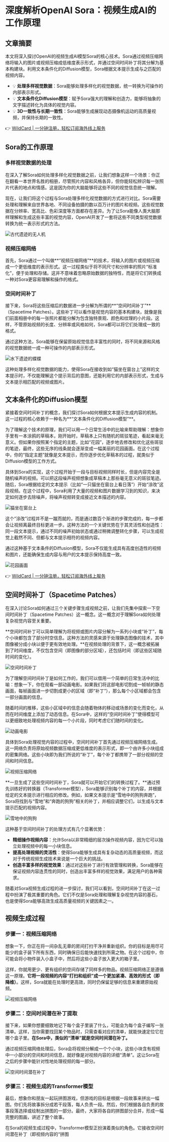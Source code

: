 # 深度解析OpenAI Sora：视频生成AI的工作原理

## 文章摘要

本文将深入探讨OpenAI的视频生成AI模型Sora的核心技术。Sora通过视频压缩网络将输入的图片或视频压缩成低维度表示形式，并通过空间时间补丁将其分解为基本构建块。利用文本条件化的Diffusion模型，Sora根据文本提示生成与之匹配的视频内容。

- 💡 **处理多样视觉数据**：Sora能够处理多样化的视觉数据，统一转换为可操作的内部表示形式。
- 💡 **文本条件化Diffusion模型**：赋予Sora强大的理解和创造力，能够将抽象的文字描述转化为具体的视觉内容。
- 💡 **3D一致性与长期一致性**：Sora能够生成展现动态摄像机运动的高质量视频，并保持长期的一致性。

👉 [WildCard | 一分钟注册，轻松订阅海外线上服务](https://bbtdd.com/WildCard)

## Sora的工作原理

### 多样视觉数据的处理

在深入了解Sora如何处理多样化视觉数据之前，让我们想象这样一个场景：你正在翻看一本世界名胜的相册，尽管照片内容和风格各异，但你能轻松辨识每一张照片代表的地点和情感。这是因为你的大脑能够将这些不同的视觉信息统一理解。

现在，让我们将这个过程与Sora处理多样化视觉数据的方式进行对比。Sora需要处理和理解来自世界各地、不同设备拍摄的数以百万计的图片和视频。这些视觉数据在分辨率、宽高比、色彩深度等方面都存在差异。为了让Sora能像人类大脑那样理解和生成这些丰富的视觉内容，OpenAI开发了一套将这些不同类型视觉数据转换为统一表示形式的方法。

![古代遗迹的无人机](https://bbtdd.com/img/66938652150.webp)

### 视频压缩网络

首先，Sora通过一个叫做**“视频压缩网络”**的技术，将输入的图片或视频压缩成一个更低维度的表示形式。这一过程类似于将不同尺寸和分辨率的照片“标准化”，便于处理和存储。这并不意味着忽略原始数据的独特性，而是将它们转换成一种对Sora更容易理解和操作的格式。

### 空间时间补丁

接下来，Sora将这些压缩后的数据进一步分解为所谓的**“空间时间补丁”**（Spacetime Patches）。这些补丁可以看作是视觉内容的基本构建块，就像是我们前面相册中的每一张照片都能分解为包含独特景观、颜色和纹理的小片段。这样，不管原始视频的长度、分辨率或风格如何，Sora都可以将它们处理成一致的格式。

通过这种方法，Sora能够在保留原始视觉信息丰富性的同时，将不同来源和风格的视觉数据统一成一种可操作的内部表示形式。

![水下遗迹的蝶蝶](https://bbtdd.com/img/60566331675.webp)

这种处理多样化视觉数据的能力，使得Sora在接收到如“猫坐在窗台上”这样的文本提示时，不仅能理解这个提示背后的意图，还能利用它的内部表示形式，生成与文本提示相匹配的视频或图片。

## 文本条件化的Diffusion模型

紧接着空间时间补丁的概念，我们探讨Sora如何根据文本提示生成内容的机制。这一过程的核心依赖于一种名为**“文本条件化的Diffusion模型”**。

为了理解这个技术的原理，我们可以用一个日常生活中的比喻来帮助理解：想象你手里有一本涂鸦的草稿本，刚开始时，草稿本上只有随机的斑驳笔迹，看起来毫无意义。但如果你按照某个指定的主题，比如“花园”，逐步地去修改和优化这些斑驳的笔迹，最终，这些无序的线条就会逐渐变成一幅美丽的花园画面。在这个过程中，你的“指定主题”就像是文本提示，而你逐步优化草稿本的过程，就类似于Diffusion模型的工作方式。

具体到Sora的实现，这个过程开始于一段与目标视频同样时长，但是内容完全是随机噪声的视频。可以把这段噪声视频想象成草稿本上那些毫无意义的斑驳笔迹。随后，Sora根据给定的文本提示（比如“一只猫坐在窗台上看日落”）开始“涂改”这段视频。在这个过程中，Sora利用了大量的视频和图片数据学习到的知识，来决定如何逐步去除噪声，将噪声视频转变成接近文本描述的内容。

![猫坐在窗台上](https://bbtdd.com/img/6345996844.webp)

这个“涂改”过程并不是一蹴而就的，而是通过数百个渐进的步骤完成的，每一步都会让视频离最终目标更进一步。这种方法的一个关键优势在于其灵活性和创造性：同一段文本提示，通过不同的噪声初始状态或通过稍微调整转化步骤，可以生成视觉上截然不同、但都与文本提示相符的视频内容。

通过这种基于文本条件的Diffusion模型，Sora不仅能生成具有高度创造性的视频和图片，还能确保生成内容与用户的文本提示保持高度一致。

![花园画面](https://bbtdd.com/img/1893076221.webp)

👉 [WildCard | 一分钟注册，轻松订阅海外线上服务](https://bbtdd.com/WildCard)

## 空间时间补丁（Spacetime Patches）

在深入讨论Sora如何通过三个关键步骤生成视频之前，让我们先集中探索一下空间时间补丁（Spacetime Patches）这一概念。这一概念对于理解Sora如何处理复杂视觉内容至关重要。

**空间时间补丁可以简单理解为将视频或图片内容分解为一系列小块或“补丁”，每个小块都包含了部分时空信息。这种方法的灵感来源于处理静态图像的技术，其中图像被分成小块以便于更有效地处理。**在视频处理的背景下，这一概念被拓展到了时间维度，不仅包含空间（即图像的部分区域），还包括时间（即这些区域随时间的变化）。

![空间时间补丁](https://bbtdd.com/img/4865939368343934.webp)

为了理解空间时间补丁是如何工作的，我们可以借用一个简单的日常生活中的比喻：想象一下，你在观看一部动画电影。如果我们将这部电影切割成一帧帧的静态画面，每帧画面进一步切割成更小的区域（即“补丁”），那么每个小区域都会包含一部分画面的信息。

随着时间的推移，这些小区域中的信息会随着物体的移动或场景的变化而变化，从而在时间维度上添加了动态信息。在Sora中，这样的“空间时间补丁”使得模型可以更细致地处理视频内容的每一个小片段，同时考虑它们随时间的变化。

![动画电影](https://bbtdd.com/img/29104750846791.webp)

具体到Sora处理视觉内容的过程中，空间时间补丁首先通过视频压缩网络生成。这一网络负责将原始视频数据压缩成更低维度的表示形式，即一个由许多小块组成的密集网络。这些小块即为我们所说的“补丁”，每个补丁都携带了一部分视频的空间和时间信息。

![视频压缩网络](https://bbtdd.com/img/0129728788.webp)

**一旦生成了这些空间时间补丁，Sora就可以开始它们的转换过程了。**通过预先训练好的转换器（Transformer模型），Sora能够识别每个补丁的内容，并根据给定的文本提示进行相应的修改。例如，如果文本提示是“雪地中的狗狗奔跑”，Sora将找到与“雪地”和“奔跑的狗狗”相关的补丁，并相应调整它们，以生成与文本提示匹配的视频内容。

![雪地中的狗狗](https://bbtdd.com/img/6739095075.webp)

这种基于空间时间补丁的处理方式有几个显著优势：

- **精细操作视频内容**：允许Sora以非常精细的层次操作视频内容，因为它可以独立处理视频中的每一小块信息。
- **提高处理视频的灵活性**：使得Sora能够生成具有复杂动态的高质量视频，而这对于传统视频生成技术来说是一个巨大的挑战。
- **创造丰富多样的视觉效果**：通过对这些补丁进行有效管理和转换，Sora能够在保证视频内容连贯性的同时，创造出丰富多样的视觉效果，满足用户的各种需求。

随着对Sora视频生成过程的进一步探讨，我们可以看到，空间时间补丁在这一过程中扮演了极其重要的角色。它们不仅是Sora处理和理解复杂视觉内容的基石，也是使得Sora能够高效生成高质量视频的关键因素之一。

## 视频生成过程

### 步骤一：视频压缩网络

想象一下，你正在将一间杂乱无章的房间打扫干净并重新组织。你的目标是用尽可能少的盒子装下所有东西，同时确保日后能快速找到所需之物。在这个过程中，你可能会将小物件装入小盒子中，然后将这些小盒子放入更大的箱子里。

这样，你就用更少、更有组织的空间存储了同样多的物品。视频压缩网络正是遵循这一原理。**它将一段视频的内容“打扫和组织”成一个更加紧凑、高效的形式（即降维）**。这样，Sora就能在处理时更高效，同时仍保留足够的信息来重建原始视频。

![视频压缩网络](https://bbtdd.com/img/33795981195.webp)

### 步骤二：空间时间潜在补丁提取

接下来，如果你想要细致地记下每个盒子里装了什么，可能会为每个盒子编写一张清单。这样，当你需要找回某个物品时，只需查看对应的清单，就能快速定位它在哪个盒子里。**在Sora中，类似的“清单”就是空间时间潜在补丁。**

通过视频压缩网络处理后，Sora会将视频分解成一个个小块，这些小块含有视频中一小部分的空间和时间信息，就好像是对视频内容的详细“清单”。这让Sora在之后的步骤中能针对性地处理视频的每一部分。

![空间时间潜在补丁](https://bbtdd.com/img/04692433379.webp)

### 步骤三：视频生成的Transformer模型

最后，想象你和朋友一起玩拼图游戏，但游戏的目标是根据一段故事来拼出一幅图。你们先将故事拆分成若干段落，每人负责一段。然后，你们根据各自负责的故事段落选择或绘制出拼图的一部分。最终，大家将各自的拼图部分合并，形成一幅完整的图画，讲述了整个故事。

在Sora的视频生成过程中，Transformer模型正扮演着类似的角色。它接收空间时间潜在补丁（即视频内容的“拼图
